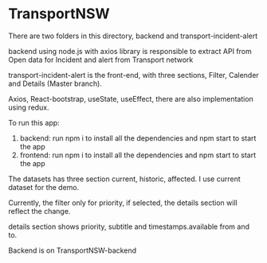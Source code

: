 # TransportNSW

There are two folders in this directory, backend and transport-incident-alert

backend using node.js with axios library is responsible to extract API from Open data for Incident and alert from Transport network

transport-incident-alert is the front-end, with three sections, Filter, Calender and Details (Master branch).

Axios, React-bootstrap, useState, useEffect, there are also implementation using redux.

To run this app:

1. backend: run npm i to install all the dependencies and npm start to start the app
2. frontend: run npm i to install all the dependencies and npm start to start the app

The datasets has three section current, historic, affected. I use current dataset for the demo.

Currently, the filter only for priority, if selected, the details section will reflect the change.

details section shows priority, subtitle and timestamps.available from and to.

Backend is on TransportNSW-backend
